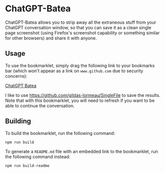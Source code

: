 # ChatGPT-Batea

ChatGPT-Batea allows you to strip away all the extraneous stuff from your ChatGPT conversation window, so that you can save it as a clean single page screenshot (using Firefox's screenshot capability or something similar for other browsers) and share it with anyone.

## Usage

To use the bookmarklet, simply drag the following link to your bookmarks bar (which won't appear as a link on `www.github.com` due to security concerns):

[ChatGPT Batea](javascript:document%0A%20%20.querySelectorAll%28&#39;.overflow-hidden&#39;%29%0A%20%20.forEach%28%28el%29%20%3D%3E%20%7B%0A%20%20%20%20el.className%20%3D%20el.className.replace%28%2F%5Cboverflow-hidden%5Cb%2Fg%2C%20&#39;&#39;%29%3B%0A%20%20%7D%29%3B%0A%0Adocument%0A%20%20.querySelectorAll%28&#39;.absolute&#39;%29%0A%20%20.forEach%28%28el%29%20%3D%3E%20%7B%0A%20%20%20%20el.className%20%3D%20el.className.replace%28%2F%5Cbabsolute%5Cb%2Fg%2C%20&#39;&#39;%29%3B%0A%20%20%7D%29%3B%0A%0Adocument.querySelectorAll%28&#39;nav&#39;%29.forEach%28%28el%29%20%3D%3E%20%7B%0A%20%20el.closest%28&#39;.bg-gray-900&#39;%29.remove%28%29%3B%0A%7D%29%3B%0A%0Adocument.querySelectorAll%28&#39;form&#39;%29.forEach%28%28el%29%20%3D%3E%20%7B%0A%20%20el.remove%28%29%3B%0A%7D%29%3B%0A)

I like to use https://github.com/gildas-lormeau/SingleFile to save the results. Note that with this bookmarklet, you will need to refresh if you want to be able to continue the conversation.

## Building

To build the bookmarklet, run the following command:

```npm run build```

To generate a `README.md` file with an embedded link to the bookmarklet, run the following command instead:

```npm run build-readme```